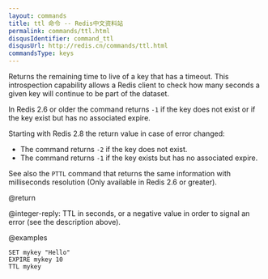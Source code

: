 ```yaml
---
layout: commands
title: ttl 命令 -- Redis中文资料站
permalink: commands/ttl.html
disqusIdentifier: command_ttl
disqusUrl: http://redis.cn/commands/ttl.html
commandsType: keys
---
```


Returns the remaining time to live of a key that has a timeout.
This introspection capability allows a Redis client to check how many seconds a
given key will continue to be part of the dataset.

In Redis 2.6 or older the command returns `-1` if the key does not exist or if the key exist but has no associated expire.

Starting with Redis 2.8 the return value in case of error changed:

* The command returns `-2` if the key does not exist.
* The command returns `-1` if the key exists but has no associated expire.

See also the `PTTL` command that returns the same information with milliseconds resolution (Only available in Redis 2.6 or greater).

@return

@integer-reply: TTL in seconds, or a negative value in order to signal an error (see the description above).

@examples

```cli
SET mykey "Hello"
EXPIRE mykey 10
TTL mykey
```
